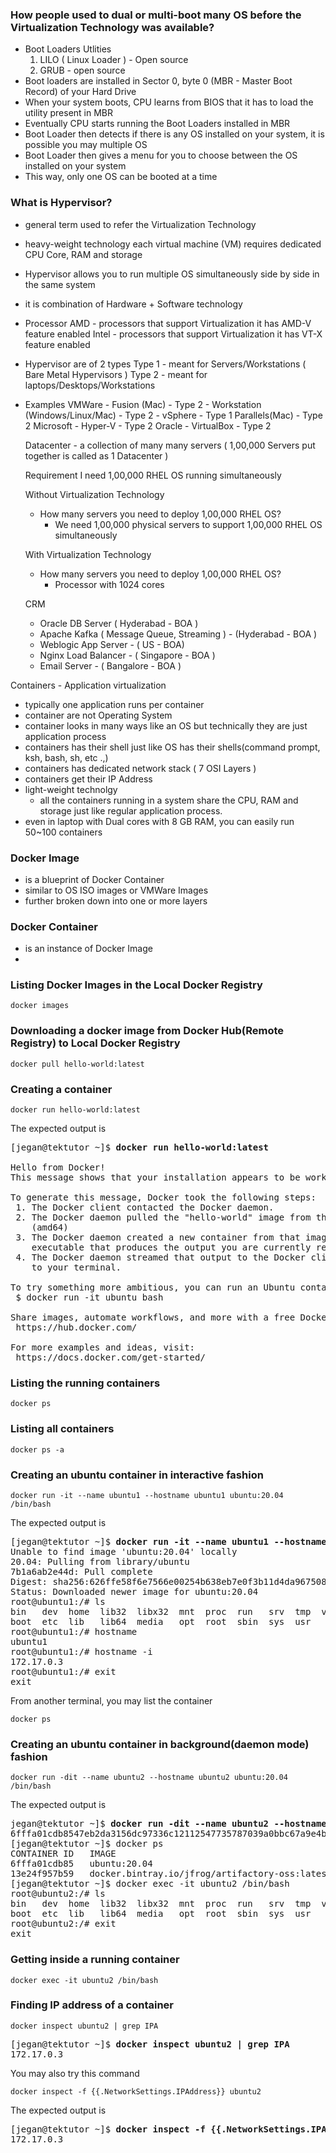 ### How people used to dual or multi-boot many OS before the Virtualization Technology was available?
 - Boot Loaders Utlities
    1. LILO ( Linux Loader ) - Open source
    2. GRUB - open source
 - Boot loaders are installed in Sector 0, byte 0 (MBR - Master Boot Record) of your Hard Drive
 - When your system boots, CPU learns from BIOS that it has to load the utility present in MBR
 - Eventually CPU starts running the Boot Loaders installed in MBR
 - Boot Loader then detects if there is any OS installed on your system, it is possible you may multiple OS
 - Boot Loader then gives a menu for you to choose between the OS installed on your system
 - This way, only one OS can be booted at a time

### What is Hypervisor?
 - general term used to refer the Virtualization Technology
 - heavy-weight technology
      each virtual machine (VM) requires dedicated CPU Core, RAM and storage
 - Hypervisor allows you to run multiple OS simultaneously side by side in the same system
 - it is combination of Hardware + Software technology
 - Processor
     AMD 
       - processors that support Virtualization it has AMD-V feature enabled
     Intel
       - processors that support Virtualization it has VT-X feature enabled
  - Hypervisor are of 2 types
      Type 1 - meant for Servers/Workstations ( Bare Metal Hypervisors )
      Type 2 - meant for laptops/Desktops/Workstations
  - Examples
      VMWare 
          - Fusion (Mac) - Type 2
          - Workstation (Windows/Linux/Mac) - Type 2
          - vSphere - Type 1
      Parallels(Mac) - Type 2
      Microsoft
          - Hyper-V - Type 2
      Oracle
          - VirtualBox - Type 2
     
     Datacenter
        - a collection of many many servers ( 1,00,000 Servers put together is called as 1 Datacenter )
     
     Requirement
     I need 1,00,000 RHEL OS running simultaneously
     
     Without Virtualization Technology
      - How many servers you need to deploy 1,00,000 RHEL OS?
         - We need 1,00,000 physical servers to support 1,00,000 RHEL OS simultaneously
           
     With Virtualization Technology
      - How many servers you need to deploy 1,00,000 RHEL OS?
         - Processor with 1024 cores 
  
     
     CRM
      - Oracle DB Server ( Hyderabad - BOA )
      - Apache Kafka ( Message Queue, Streaming ) - (Hyderabad - BOA )
      - Weblogic App Server - ( US - BOA)
      - Nginx Load Balancer - ( Singapore - BOA )
      - Email Server - ( Bangalore - BOA )
   
 Containers - Application virtualization
   - typically one application runs per container
   - container are not Operating System
   - container looks in many ways like an OS but technically they are just application process
   - containers has their shell just like OS has their shells(command prompt, ksh, bash, sh, etc .,)
   - containers has dedicated network stack ( 7 OSI Layers )
   - containers get their IP Address
   - light-weight technolgy
       - all the containers running in a system share the CPU, RAM and storage just like regular application process.
   - even in laptop with Dual cores with 8 GB RAM, you can easily run 50~100 containers

### Docker Image
- is a blueprint of Docker Container
- similar to OS ISO images or VMWare Images
- further broken down into one or more layers

### Docker Container
- is an instance of Docker Image
-

### Listing Docker Images in the Local Docker Registry
```
docker images
```

### Downloading a docker image from Docker Hub(Remote Registry) to Local Docker Registry
```
docker pull hello-world:latest
```

### Creating a container
```
docker run hello-world:latest
```
The expected output is
<pre>
[jegan@tektutor ~]$ <b>docker run hello-world:latest</b>

Hello from Docker!
This message shows that your installation appears to be working correctly.

To generate this message, Docker took the following steps:
 1. The Docker client contacted the Docker daemon.
 2. The Docker daemon pulled the "hello-world" image from the Docker Hub.
    (amd64)
 3. The Docker daemon created a new container from that image which runs the
    executable that produces the output you are currently reading.
 4. The Docker daemon streamed that output to the Docker client, which sent it
    to your terminal.

To try something more ambitious, you can run an Ubuntu container with:
 $ docker run -it ubuntu bash

Share images, automate workflows, and more with a free Docker ID:
 https://hub.docker.com/

For more examples and ideas, visit:
 https://docs.docker.com/get-started/
</pre>

### Listing the running containers
```
docker ps
```

### Listing all containers
```
docker ps -a
```
### Creating an ubuntu container in interactive fashion
```
docker run -it --name ubuntu1 --hostname ubuntu1 ubuntu:20.04 /bin/bash
```
The expected output is
<pre>
[jegan@tektutor ~]$ <b>docker run -it --name ubuntu1 --hostname ubuntu1 ubuntu:20.04 /bin/bash</b>
Unable to find image 'ubuntu:20.04' locally
20.04: Pulling from library/ubuntu
7b1a6ab2e44d: Pull complete 
Digest: sha256:626ffe58f6e7566e00254b638eb7e0f3b11d4da9675088f4781a50ae288f3322
Status: Downloaded newer image for ubuntu:20.04
root@ubuntu1:/# ls
bin   dev  home  lib32  libx32  mnt  proc  run   srv  tmp  var
boot  etc  lib   lib64  media   opt  root  sbin  sys  usr
root@ubuntu1:/# hostname
ubuntu1
root@ubuntu1:/# hostname -i
172.17.0.3
root@ubuntu1:/# exit
exit
</pre>

From another terminal, you may list the container
```
docker ps
```

### Creating an ubuntu container in background(daemon mode) fashion
```
docker run -dit --name ubuntu2 --hostname ubuntu2 ubuntu:20.04 /bin/bash
```
The expected output is
<pre>
jegan@tektutor ~]$ <b>docker run -dit --name ubuntu2 --hostname ubuntu2 ubuntu:20.04 /bin/bash</b>
6fffa01cdb8547eb2da3156dc97336c12112547735787039a0bbc67a9e4bbb0a
[jegan@tektutor ~]$ docker ps
CONTAINER ID   IMAGE                                            COMMAND                  CREATED         STATUS         PORTS                                                           NAMES
6fffa01cdb85   ubuntu:20.04                                     "/bin/bash"              6 seconds ago   Up 5 seconds                                                                   ubuntu2
13e24f957b59   docker.bintray.io/jfrog/artifactory-oss:latest   "/entrypoint-artifac…"   23 hours ago    Up 3 hours     0.0.0.0:8081-8082->8081-8082/tcp, :::8081-8082->8081-8082/tcp   artifactory
[jegan@tektutor ~]$ docker exec -it ubuntu2 /bin/bash
root@ubuntu2:/# ls
bin   dev  home  lib32  libx32  mnt  proc  run   srv  tmp  var
boot  etc  lib   lib64  media   opt  root  sbin  sys  usr
root@ubuntu2:/# exit
exit
</pre>

### Getting inside a running container
```
docker exec -it ubuntu2 /bin/bash
```

### Finding IP address of a container
```
docker inspect ubuntu2 | grep IPA
```
<pre>
[jegan@tektutor ~]$ <b>docker inspect ubuntu2 | grep IPA</b>
172.17.0.3
</pre>

You may also try this command
```
docker inspect -f {{.NetworkSettings.IPAddress}} ubuntu2
```
The expected output is
<pre>
[jegan@tektutor ~]$ <b>docker inspect -f {{.NetworkSettings.IPAddress}} ubuntu2</b>
172.17.0.3
</pre>
